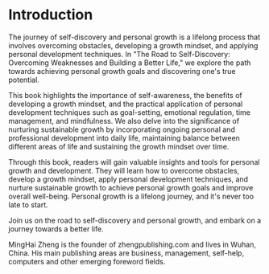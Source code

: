 # Introduction

The journey of self-discovery and personal growth is a lifelong process that involves overcoming obstacles, developing a growth mindset, and applying personal development techniques. In "The Road to Self-Discovery: Overcoming Weaknesses and Building a Better Life," we explore the path towards achieving personal growth goals and discovering one's true potential.

This book highlights the importance of self-awareness, the benefits of developing a growth mindset, and the practical application of personal development techniques such as goal-setting, emotional regulation, time management, and mindfulness. We also delve into the significance of nurturing sustainable growth by incorporating ongoing personal and professional development into daily life, maintaining balance between different areas of life and sustaining the growth mindset over time.

Through this book, readers will gain valuable insights and tools for personal growth and development. They will learn how to overcome obstacles, develop a growth mindset, apply personal development techniques, and nurture sustainable growth to achieve personal growth goals and improve overall well-being. Personal growth is a lifelong journey, and it's never too late to start.

Join us on the road to self-discovery and personal growth, and embark on a journey towards a better life.


MingHai Zheng is the founder of zhengpublishing.com and lives in Wuhan, China. His main publishing areas are business, management, self-help, computers and other emerging foreword fields.
